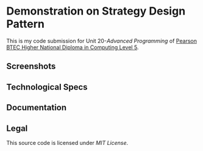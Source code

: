 # Demonstration on Strategy Design Pattern

This is my code submission for Unit 20-_Advanced Programming_ of [Pearson BTEC Higher National Diploma in Computing Level 5](https://qualifications.pearson.com/en/qualifications/btec-higher-nationals.html).

## Screenshots

## Technological Specs

## Documentation

## Legal

This source code is licensed under _MIT License_.
